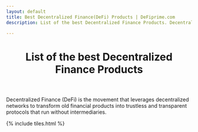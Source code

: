 ```yaml
---
layout: default
title: Best Decentralized Finance(DeFi) Products | DeFiprime.com
description: List of the best Decentralized Finance Products. Decentralized Finance (DeFi) is the movement that leverages decentralized networks to transform old financial products into trustless and transparent protocols that run without intermediaries.
 
---
```


<header>
<h1>List of the best Decentralized Finance Products</h1>
</header>
Decentralized Finance (DeFi) is the movement that leverages decentralized networks to transform old financial products into trustless and transparent protocols that run without intermediaries.


{% include tiles.html %}

